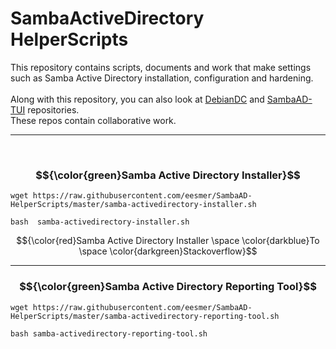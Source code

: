 # SambaActiveDirectory HelperScripts
This repository contains scripts, documents and work that make settings such as Samba Active Directory installation, configuration and hardening. <br>
<br>
Along with this repository, you can also look at [DebianDC](https://github.com/eesmer/DebianDC) and [SambaAD-TUI](https://github.com/eesmer/sambad-tui) repositories. <br>
These repos contain collaborative work. <br>

---

<br>

### $${\color{green}Samba Active Directory Installer}$$
```
wget https://raw.githubusercontent.com/eesmer/SambaAD-HelperScripts/master/samba-activedirectory-installer.sh
```
```
bash  samba-activedirectory-installer.sh
```

$${\color{red}Samba Active Directory Installer \space \color{darkblue}To \space \color{darkgreen}Stackoverflow}$$

---

### $${\color{green}Samba Active Directory Reporting Tool}$$
```
wget https://raw.githubusercontent.com/eesmer/SambaAD-HelperScripts/master/samba-activedirectory-reporting-tool.sh
```
```
bash samba-activedirectory-reporting-tool.sh
```
